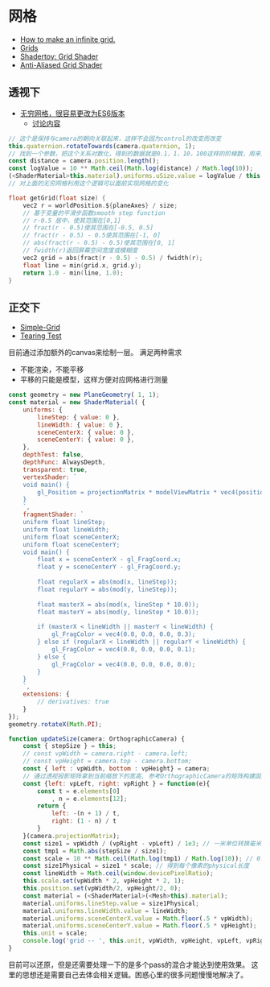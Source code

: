 # 网格

- [How to make an infinite grid.](https://asliceofrendering.com/scene%20helper/2020/01/05/InfiniteGrid/)
- [Grids](https://godotshaders.com/snippet/grids/)
- [Shadertoy: Grid Shader](https://worldofzero.com/posts/shadertoy-grid-shader/)
- [Anti-Aliased Grid Shader](https://madebyevan.com/shaders/grid/)

## 透视下

- [无穷网格，很容易更改为ES6版本](https://github.com/Fyrestar/THREE.InfiniteGridHelper)
    - [讨论内容](https://discourse.threejs.org/t/three-infinitegridhelper-anti-aliased/8377)

```ts
// 这个是保持与camera的朝向关联起来，这样不会因为control的改变而改变
this.quaternion.rotateTowards(camera.quaternion, 1);
// 找到一个参数，把这个关系对数化，得到的数据就是0.1，1，10，100这样的阶梯数，用来实现跨度
const distance = camera.position.length();
const logValue = 10 ** Math.ceil(Math.log(distance) / Math.log(10));
(<ShaderMaterial>this.material).uniforms.uSize.value = logValue / this.scaleSize;
// 对上面的无穷网格利用这个逻辑可以面前实现网格的变化
```

```c
float getGrid(float size) {
    vec2 r = worldPosition.${planeAxes} / size;
    // 基于变量的平滑步函数smooth step function
    // r-0.5 居中，使其范围在[0,1]
    // fract(r - 0.5)使其范围在[-0.5, 0.5]
    // fract(r - 0.5) - 0.5使其范围在[-1, 0]
    // abs(fract(r - 0.5) - 0.5)使其范围在[0, 1]
    // fwidth(r)返回屏幕空间宽度或模糊度
    vec2 grid = abs(fract(r - 0.5) - 0.5) / fwidth(r);
    float line = min(grid.x, grid.y);
    return 1.0 - min(line, 1.0);
}
```

## 正交下

- [ Simple-Grid](https://www.shadertoy.com/view/wdK3Dy)
- [ Tearing Test](https://www.shadertoy.com/view/XtcSzf)

目前通过添加额外的canvas来绘制一层。
满足两种需求
- 不能渲染，不能平移
- 平移的只能是模型，这样方便对应网格进行测量

```js
const geometry = new PlaneGeometry( 1, 1);
const material = new ShaderMaterial( {
    uniforms: {
        lineStep: { value: 0 },
        lineWidth: { value: 0 },
        sceneCenterX: { value: 0 },
        sceneCenterY: { value: 0 },
    },
    depthTest: false,
    depthFunc: AlwaysDepth,
    transparent: true,
    vertexShader: `			
    void main() {			
        gl_Position = projectionMatrix * modelViewMatrix * vec4(position,1.0);			
    }
    `,
    fragmentShader: `	
    uniform float lineStep;
    uniform float lineWidth;
    uniform float sceneCenterX;
    uniform float sceneCenterY;
    void main() {
        float x = sceneCenterX - gl_FragCoord.x;
        float y = sceneCenterY - gl_FragCoord.y;
        
        float regularX = abs(mod(x, lineStep));
        float regularY = abs(mod(y, lineStep));
        
        float masterX = abs(mod(x, lineStep * 10.0));
        float masterY = abs(mod(y, lineStep * 10.0));
        
        if (masterX < lineWidth || masterY < lineWidth) {
            gl_FragColor = vec4(0.0, 0.0, 0.0, 0.3);
        } else if (regularX < lineWidth || regularY < lineWidth) {
            gl_FragColor = vec4(0.0, 0.0, 0.0, 0.1);
        } else {
            gl_FragColor = vec4(0.0, 0.0, 0.0, 0.0);
        }
    }
    `,
    extensions: {
        // derivatives: true
    }
});
geometry.rotateX(Math.PI);
```
```js
function updateSize(camera: OrthographicCamera) {
    const { stepSize } = this;
    // const vpWidth = camera.right - camera.left;
    // const vpHeight = camera.top - camera.bottom;
    const { left : vpWidth, bottom : vpHeight} = camera;
    // 通过透视投影矩阵拿到当前缩放下的宽高, 参考OrthographicCamera的矩阵构建函数updateProjectionMatrix
    const {left: vpLeft, right: vpRight } = function(e){
        const t = e.elements[0]
            , n = e.elements[12];
        return {
            left: -(n + 1) / t,
            right: (1 - n) / t
        }
    }(camera.projectionMatrix);
    const size1 = vpWidth / (vpRight - vpLeft) / 1e3; // 一米单位转换毫米的单位，计算每个世界坐标单位(pixel/m)像素/米
    const tmp1 = Math.abs(stepSize / size1);
    const scale = 10 ** Math.ceil(Math.log(tmp1) / Math.log(10)); // 0.1 1 10 100...10倍递增
    const size1Physical = size1 * scale; // 得到每个像素的physical长度
    const lineWidth = Math.ceil(window.devicePixelRatio);
    this.scale.set(vpWidth * 2, vpHeight * 2, 1);
    this.position.set(vpWidth/2, vpHeight/2, 0);
    const material = (<ShaderMaterial>(<Mesh>this).material);
    material.uniforms.lineStep.value = size1Physical;
    material.uniforms.lineWidth.value = lineWidth;
    material.uniforms.sceneCenterX.value = Math.floor(.5 * vpWidth);
    material.uniforms.sceneCenterY.value = Math.floor(.5 * vpHeight);
    this.unit = scale;
    console.log('grid -- ', this.unit, vpWidth, vpHeight, vpLeft, vpRight)
}
```
目前可以还原，但是还需要处理一下的是多个pass的混合才能达到使用效果。
这里的思想还是需要自己去体会相关逻辑。困惑心里的很多问题慢慢地解决了。